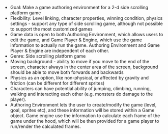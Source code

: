 * Goal: Make a game authoring environment for a 2-d side scrolling platform game
* Flexibility: Level linking, character properties, winning condition, physics settings - support any type of side scrolling game, although not possible to support the most customized games
* Game data is open to both Authoring Environment, which allows users to edit the game, and Game Player & Engine, which use the game information to actually run the game. Authoring Environment and Game Player & Engine are independent of each other.
* Genre: Side scrolling platform game
* Moving background - ability to move if you move to the end of the screen, character always in the center area of the screen, background should be able to move both forwards and backwards
* Physics as an option, like non-physical, or affected by gravity and friction (can be different for different sprites)
* Characters can have potential ability of jumping, climbing, running, walking and interacting each other (e.g. monsters do damage to the player).
* Authoring Environment lets the user to create/modify the game (level, goal, sprites etc), and these information will be stored within a Game object. Game engine use the information to calculate each frame of the game under the hood,  which will be then provided for a game player to run/render the calculated frames.
